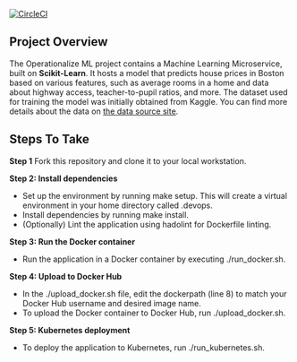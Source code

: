 [![CircleCI](https://dl.circleci.com/status-badge/img/gh/ntluan111ntb1/DevOps_Microservices_LuanNT29/tree/main.svg?style=svg)](https://dl.circleci.com/status-badge/redirect/gh/ntluan111ntb1/DevOps_Microservices_LuanNT29/tree/main)

## Project Overview

The Operationalize ML project contains a Machine Learning Microservice, built on **Scikit-Learn**. It hosts a model that predicts house prices in Boston based on various features, such as average rooms in a home and data about highway access, teacher-to-pupil ratios, and more. The dataset used for training the model was initially obtained from Kaggle. You can find more details about the data on [the data source site](https://www.kaggle.com/c/boston-housing).

## Steps To Take

**Step 1**
Fork this repository and clone it to your local workstation.

**Step 2: Install dependencies**
- Set up the environment by running make setup. This will create a virtual environment in your home directory called .devops.
- Install dependencies by running make install.
- (Optionally) Lint the application using hadolint for Dockerfile linting.

**Step 3: Run the Docker container**
- Run the application in a Docker container by executing ./run_docker.sh.

**Step 4: Upload to Docker Hub**
- In the ./upload_docker.sh file, edit the dockerpath (line 8) to match your Docker Hub username and desired image name.
- To upload the Docker container to Docker Hub, run ./upload_docker.sh.

**Step 5: Kubernetes deployment**
- To deploy the application to Kubernetes, run ./run_kubernetes.sh.


